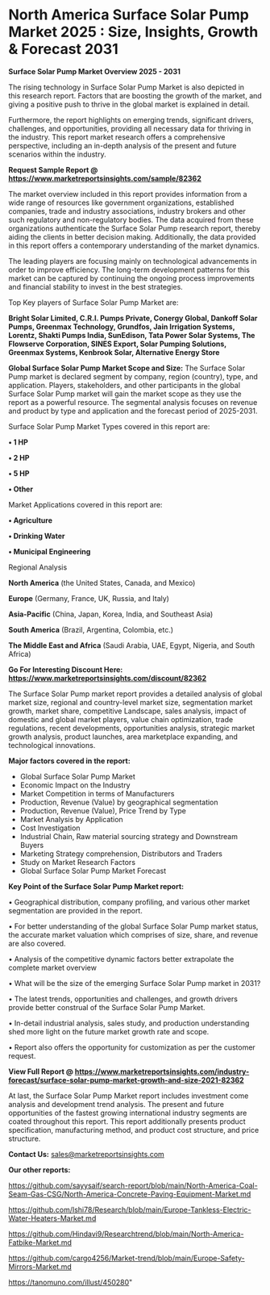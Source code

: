 # North America Surface Solar Pump Market 2025 : Size, Insights, Growth & Forecast 2031

<Strong> Surface Solar Pump Market Overview 2025 - 2031</strong>

The rising technology in Surface Solar Pump Market is also depicted in this research report. Factors that are boosting the growth of the market, and giving a positive push to thrive in the global market is explained in detail.

Furthermore, the report highlights on emerging trends, significant drivers, challenges, and opportunities, providing all necessary data for thriving in the industry. This report market research offers a comprehensive perspective, including an in-depth analysis of the present and future scenarios within the industry.

<strong>Request Sample Report @ <a href=https://www.marketreportsinsights.com/sample/82362>https://www.marketreportsinsights.com/sample/82362</a></strong>

The market overview included in this report provides information from a wide range of resources like government organizations, established companies, trade and industry associations, industry brokers and other such regulatory and non-regulatory bodies. The data acquired from these organizations authenticate the Surface Solar Pump research report, thereby aiding the clients in better decision making. Additionally, the data provided in this report offers a contemporary understanding of the market dynamics.

The leading players are focusing mainly on technological advancements in order to improve efficiency. The long-term development patterns for this market can be captured by continuing the ongoing process improvements and financial stability to invest in the best strategies.

Top Key players of Surface Solar Pump Market are:

<strong>Bright Solar Limited, C.R.I. Pumps Private, Conergy Global, Dankoff Solar Pumps, Greenmax Technology, Grundfos, Jain Irrigation Systems, Lorentz, Shakti Pumps India, SunEdison, Tata Power Solar Systems, The Flowserve Corporation, SINES Export, Solar Pumping Solutions, Greenmax Systems, Kenbrook Solar, Alternative Energy Store</strong>

<strong><b>Global Surface Solar Pump Market Scope and Size:</b></strong>
The Surface Solar Pump market is declared segment by company, region (country), type, and application. Players, stakeholders, and other participants in the global Surface Solar Pump market will gain the market scope as they use the report as a powerful resource. The segmental analysis focuses on revenue and product by type and application and the forecast period of 2025-2031.

Surface Solar Pump Market Types covered in this report are:

<strong>• 1 HP

• 2 HP

• 5 HP

• Other</strong>

Market Applications covered in this report are:

<strong>• Agriculture

• Drinking Water

• Municipal Engineering</strong> 

Regional Analysis

<strong>North America</strong> (the United States, Canada, and Mexico)

<strong>Europe</strong> (Germany, France, UK, Russia, and Italy)

<strong>Asia-Pacific</strong> (China, Japan, Korea, India, and Southeast Asia)

<strong>South America</strong> (Brazil, Argentina, Colombia, etc.)

<strong>The Middle East and Africa</strong> (Saudi Arabia, UAE, Egypt, Nigeria, and South Africa)

<strong>Go For Interesting Discount Here: <a href=https://www.marketreportsinsights.com/discount/82362>https://www.marketreportsinsights.com/discount/82362</a></strong>

The Surface Solar Pump market report provides a detailed analysis of global market size, regional and country-level market size, segmentation market growth, market share, competitive Landscape, sales analysis, impact of domestic and global market players, value chain optimization, trade regulations, recent developments, opportunities analysis, strategic market growth analysis, product launches, area marketplace expanding, and technological innovations.

<strong><b>Major factors covered in the report:</b></strong>
<ul>
  <li>Global Surface Solar Pump Market </li>
  <li>Economic Impact on the Industry</li>
  <li>Market Competition in terms of Manufacturers</li>
  <li>Production, Revenue (Value) by geographical segmentation</li>
  <li>Production, Revenue (Value), Price Trend by Type</li>
  <li>Market Analysis by Application</li>
  <li>Cost Investigation</li>
  <li>Industrial Chain, Raw material sourcing strategy and Downstream Buyers</li>
  <li>Marketing Strategy comprehension, Distributors and Traders</li>
  <li>Study on Market Research Factors</li>
  <li>Global Surface Solar Pump Market Forecast</li>
</ul>

<strong><b>Key Point of the Surface Solar Pump Market report:</b></strong>

• Geographical distribution, company profiling, and various other market segmentation are provided in the report.

• For better understanding of the global Surface Solar Pump market status, the accurate market valuation which comprises of size, share, and revenue are also covered.

• Analysis of the competitive dynamic factors better extrapolate the complete market overview

• What will be the size of the emerging Surface Solar Pump market in 2031?

• The latest trends, opportunities and challenges, and growth drivers provide better construal of the Surface Solar Pump Market.

• In-detail industrial analysis, sales study, and production understanding shed more light on the future market growth rate and scope.

• Report also offers the opportunity for customization as per the customer request.

<strong><b>View Full Report @ <a href=https://www.marketreportsinsights.com/industry-forecast/surface-solar-pump-market-growth-and-size-2021-82362>https://www.marketreportsinsights.com/industry-forecast/surface-solar-pump-market-growth-and-size-2021-82362</a></b></strong>


At last, the Surface Solar Pump Market report includes investment come analysis and development trend analysis. The present and future opportunities of the fastest growing international industry segments are coated throughout this report. This report additionally presents product specification, manufacturing method, and product cost structure, and price structure.

<strong>Contact Us:</strong>
sales@marketreportsinsights.com

<strong>Our other reports:</strong>

<a href=https://github.com/sayysaif/search-report/blob/main/North-America-Coal-Seam-Gas-CSG/North-America-Concrete-Paving-Equipment-Market.md>https://github.com/sayysaif/search-report/blob/main/North-America-Coal-Seam-Gas-CSG/North-America-Concrete-Paving-Equipment-Market.md</a>

<a href=https://github.com/Ishi78/Research/blob/main/Europe-Tankless-Electric-Water-Heaters-Market.md>https://github.com/Ishi78/Research/blob/main/Europe-Tankless-Electric-Water-Heaters-Market.md</a>

<a href=https://github.com/Hindavi9/Researchtrend/blob/main/North-America-Fatbike-Market.md>https://github.com/Hindavi9/Researchtrend/blob/main/North-America-Fatbike-Market.md</a>

<a href=https://github.com/cargo4256/Market-trend/blob/main/Europe-Safety-Mirrors-Market.md>https://github.com/cargo4256/Market-trend/blob/main/Europe-Safety-Mirrors-Market.md</a>

<a href=https://tanomuno.com/illust/450280>https://tanomuno.com/illust/450280</a>"
